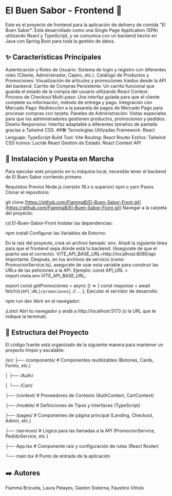 # El Buen Sabor - Frontend 🍔
Este es el proyecto de frontend para la aplicación de delivery de comida "El Buen Sabor". Está desarrollado como una Single Page Application (SPA) utilizando React y TypeScript, y se comunica con un backend hecho en Java con Spring Boot para toda la gestión de datos.

## ✨ Características Principales
Autenticación y Roles de Usuario: Sistema de login y registro con diferentes roles (Cliente, Administrador, Cajero, etc.).
Catálogo de Productos y Promociones: Visualización de artículos y promociones traídos desde la API del backend.
Carrito de Compras Persistente: Un carrito funcional que guarda el estado de la compra del usuario utilizando React Context.
Proceso de Checkout Multi-paso: Una interfaz guiada para que el cliente complete su información, método de entrega y pago.
Integración con Mercado Pago: Redirección a la pasarela de pagos de Mercado Pago para procesar compras con tarjeta.
Paneles de Administración: Vistas especiales para que los administradores gestionen productos, promociones y pedidos.
Diseño Responsivo: Interfaz adaptable a diferentes tamaños de pantalla gracias a Tailwind CSS.
##🛠️ Tecnologías Utilizadas
Framework: React
Lenguaje: TypeScript
Build Tool: Vite
Routing: React Router
Estilos: Tailwind CSS
Iconos: Lucide React
Gestión de Estado: React Context API
## 🚀 Instalación y Puesta en Marcha
Para ejecutar este proyecto en tu máquina local, necesitás tener el backend de El Buen Sabor corriendo primero.

Requisitos Previos
Node.js (versión 18.x o superior)
npm o yarn
Pasos
Clonar el repositorio:

git clone [https://github.com/FiammaB/El-Buen-Sabor-Front.git](https://github.com/FiammaB/El-Buen-Sabor-Front.git)
Navegar a la carpeta del proyecto:

cd El-Buen-Sabor-Front
Instalar las dependencias:

npm install
Configurar las Variables de Entorno:

En la raíz del proyecto, creá un archivo llamado .env.
Añadí la siguiente línea para que el frontend sepa dónde está tu backend. (Asegurate de que el puerto sea el correcto).
VITE_API_BASE_URL=http://localhost:8080/api
Importante: Después, en tus archivos de servicio (como PromocionService.ts), asegurate de usar esta variable para construir las URLs de las peticiones a la API. Ejemplo:
const API_URL = import.meta.env.VITE_API_BASE_URL;

export const getPromociones = async () => {
    const response = await fetch(`${API_URL}/promociones`);
    // ...
};
Ejecutar el servidor de desarrollo:

npm run dev
Abrir en el navegador:

¡Listo! Abrí tu navegador y andá a http://localhost:5173 (o la URL que te indique la terminal).
## 📁 Estructura del Proyecto
El código fuente está organizado de la siguiente manera para mantener un proyecto limpio y escalable:

/src
├── /components/    # Componentes reutilizables (Botones, Cards, Forms, etc.)

│   ├── /Auth/

│   └── /Cart/

├── /context/       # Proveedores de Contexto (AuthContext, CartContext)

├── /models/        # Definiciones de Tipos y Interfaces (TypeScript)

├── /pages/         # Componentes de página principal (Landing, Checkout, Admin, etc.)

├── /services/      # Lógica para las llamadas a la API (PromocionService, PedidoService, etc.)

├── App.tsx         # Componente raíz y configuración de rutas (React Router)

└── main.tsx        # Punto de entrada de la aplicación
## ✒️ Autores
Fiamma Brizuela, Laura Pelayes, Gastón Sisterna, Faustino Viñolo
